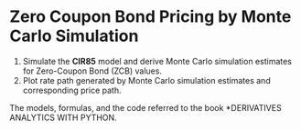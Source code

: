 # Zero Coupon Bond Pricing by Monte Carlo Simulation

1. Simulate the **CIR85** model and derive Monte Carlo simulation estimates for Zero-Coupon Bond (ZCB) values.  
2. Plot rate path generated by Monte Carlo simulation estimates and corresponding price path.   
  
The models, formulas, and the code referred to the book *DERIVATIVES ANALYTICS WITH PYTHON.
